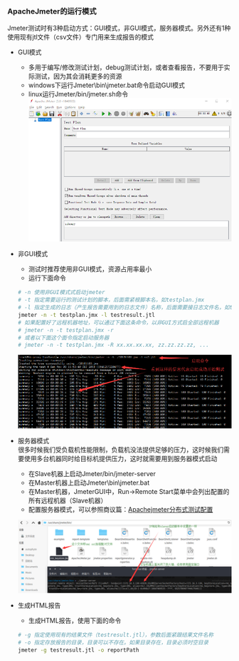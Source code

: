 ### ApacheJmeter的运行模式

Jmeter测试时有3种启动方式：GUI模式，非GUI模式，服务器模式。另外还有1种使用现有jtl文件（csv文件）专门用来生成报告的模式

+ GUI模式
	- 多用于编写/修改测试计划，debug测试计划，或者查看报告，不要用于实际测试，因为其会消耗更多的资源
	- windows下运行Jmeter\bin\jmeter.bat命令启动GUI模式
	- linux运行Jmeter/bin/jmeter.sh命令
	![GUI模式截图](/img/jmeter/jmeter_gui.png "Jmeter5.0 GUI模式")

+ 非GUI模式
	- 测试时推荐使用非GUI模式，资源占用率最小
	- 运行下面命令

	```bash
	# -n 使用非GUI模式式启动jmeter
	# -t 指定需要运行的测试计划的脚本，后面需紧根脚本名，如testplan.jmx
	# -l 指定生成的日志（产生报告需要用到的日志文件）名称，后面需要接日志文件名，如testresult.jtl
	jmeter -n -t testplan.jmx -l testresult.jtl
	# 如果配置好了远程机器地址，可以通过下面这条命令，以非GUI方式启全部远程机器
	# jmeter -n -t testplan.jmx -r
	# 或者以下面这个面令指定启动服务器
	# jmeter -n -t testplan.jmx -R xx.xx.xx.xx, zz.zz.zz.zz, ...
	```
	![非GUI模式截图](/img/jmeter/jmeter_non_gui.png "Jmeter5.0 非GUI模式")

+ 服务器模式   
很多时候我们受负载机性能限制，负载机没法提供足够的压力，这时候我们需要使用多台机器同时给目标机提供压力，这时就需要用到服务器模式启动
	+ 在Slave机器上启动Jmeter/bin/jmeter-server
	+ 在Master机器上启动Jmeter\bin\jmeter.bat
	+ 在Master机器，JmeterGUI中，Run->Remote Start菜单中会列出配置的所有远程机器（Slave机器）
	+ 配置服务器模式，可以参照商议篇：[Apachejmeter分布式测试配置](https://autophyte.github.io/2018/11/02/ApacheJmeter%E5%88%86%E5%B8%83%E5%BC%8F%E6%B5%8B%E8%AF%95%E9%85%8D%E7%BD%AE.html)   

	![服务器模式截图](/img/jmeter/start_jmeter_server.png "Jmeter5.0 服务器模式")

+ 生成HTML报告
	- 生成HTML报告，使用下面的命令
	```bash
	# -g 指定使用现有的结果文件（testresult.jtl），参数后面紧跟结果文件名称
	# -o 指定存放报告的目录，目录可以不存在。如果目录存在，目录必须时空目录
	jmeter -g testresult.jtl -o reportPath
	```